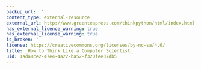 ```yaml
---
backup_url: ''
content_type: external-resource
external_url: http://www.greenteapress.com/thinkpython/html/index.html
has_external_licence_warning: true
has_external_license_warning: true
is_broken: ''
license: https://creativecommons.org/licenses/by-nc-sa/4.0/
title: _How to Think Like a Computer Scientist_
uid: 1ada8ce2-47e4-4a22-ba52-f320fee37db5
---
```

